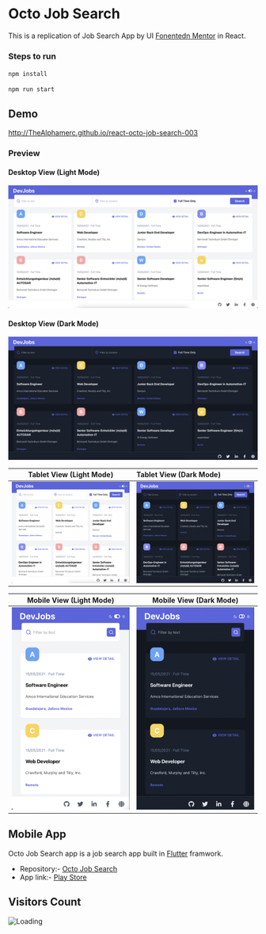 # Octo Job Search

This is a replication of Job Search App by UI [Fonentedn Mentor](https://frontendmentor.io/) in React.


### Steps to run

`npm install`

`npm run start`


## Demo
http://TheAlphamerc.github.io/react-octo-job-search-003


### Preview
#### Desktop View (Light Mode)
<img src="https://raw.githubusercontent.com/TheAlphamerc/react-octo-job-search-003/main/screenshots/screenshot-001.png">

#### Desktop View (Dark Mode)
<img src="https://raw.githubusercontent.com/TheAlphamerc/react-octo-job-search-003/main/screenshots/screenshot-002.png">

 Tablet View (Light Mode) | Tablet View (Dark Mode)     |
| :--------: | :------- |
|<img width=500  src="https://raw.githubusercontent.com/TheAlphamerc/react-octo-job-search-003/main/screenshots/screenshot-003.png"> |<img width=500 src="https://raw.githubusercontent.com/TheAlphamerc/react-octo-job-search-003/main/screenshots/screenshot-004.png"> |

 Mobile View (Light Mode) | Mobile View (Dark Mode)  |
| :--------: | :-------: |
|<img width=500  src="https://raw.githubusercontent.com/TheAlphamerc/react-octo-job-search-003/main/screenshots/screenshot-005.png"> |<img width=500 src="https://raw.githubusercontent.com/TheAlphamerc/react-octo-job-search-003/main/screenshots/screenshot-006.png"> |


## Mobile App
Octo Job Search app is a job search app built in  [Flutter](https://flutter.dev/) framwork. 
* Repository:- [Octo Job Search](https://github.com/TheAlphamerc/flutter_octo_job_search)
* App link:- [Play Store](https://play.google.com/store/apps/details?id=com.thealphamerc.flutter_octo_job_search)


## Visitors Count
<img align="left" src = "https://profile-counter.glitch.me/rreact-octo-job-search-003//count.svg" alt ="Loading">
